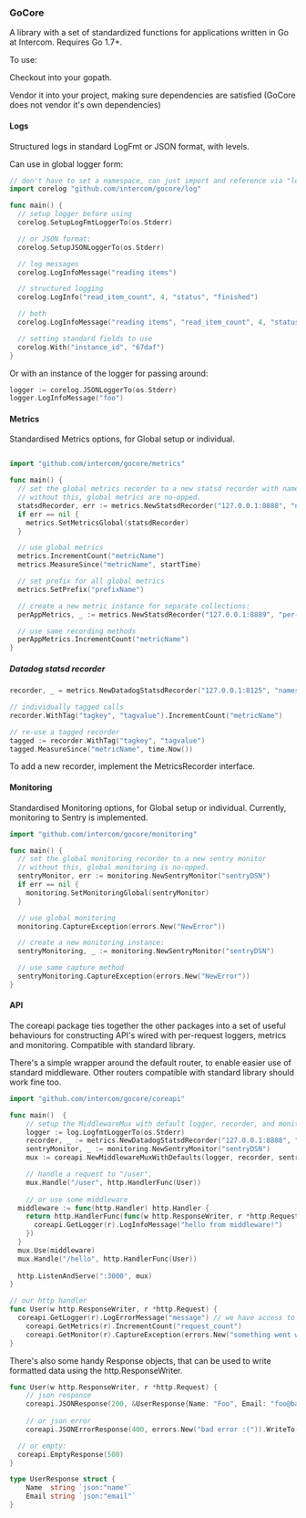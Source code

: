 ### GoCore

A library with a set of standardized functions for applications written in Go at Intercom. Requires Go 1.7+.

To use:

Checkout into your gopath.

Vendor it into your project, making sure dependencies are satisfied (GoCore does not vendor it's own dependencies)

#### Logs

Structured logs in standard LogFmt or JSON format, with levels.

Can use in global logger form:

```go
// don't have to set a namespace, can just import and reference via "log" if you don't need the default logger too.
import corelog "github.com/intercom/gocore/log"

func main() {
  // setup logger before using
  corelog.SetupLogFmtLoggerTo(os.Stderr)

  // or JSON format:
  corelog.SetupJSONLoggerTo(os.Stderr)

  // log messages
  corelog.LogInfoMessage("reading items")

  // structured logging
  corelog.LogInfo("read_item_count", 4, "status", "finished")

  // both
  corelog.LogInfoMessage("reading items", "read_item_count", 4, "status", "finished")

  // setting standard fields to use
  corelog.With("instance_id", "67daf")
}
```

Or with an instance of the logger for passing around:

```go
logger := corelog.JSONLoggerTo(os.Stderr)
logger.LogInfoMessage("foo")
```

#### Metrics

Standardised Metrics options, for Global setup or individual.

```go

import "github.com/intercom/gocore/metrics"

func main() {
  // set the global metrics recorder to a new statsd recorder with namespace
  // without this, global metrics are no-opped.
  statsdRecorder, err := metrics.NewStatsdRecorder("127.0.0.1:8888", "namespace")
  if err == nil {
    metrics.SetMetricsGlobal(statsdRecorder)
  }

  // use global metrics
  metrics.IncrementCount("metricName")
  metrics.MeasureSince("metricName", startTime)

  // set prefix for all global metrics
  metrics.SetPrefix("prefixName")

  // create a new metric instance for separate collections:
  perAppMetrics, _ := metrics.NewStatsdRecorder("127.0.0.1:8889", "per-app-namespace")

  // use same recording methods
  perAppMetrics.IncrementCount("metricName")
}
```

##### Datadog statsd recorder

```go
recorder, _ = metrics.NewDatadogStatsdRecorder("127.0.0.1:8125", "namespace", "hostname")

// individually tagged calls
recorder.WithTag("tagkey", "tagvalue").IncrementCount("metricName")

// re-use a tagged recorder
tagged := recorder.WithTag("tagkey", "tagvalue")
tagged.MeasureSince("metricName", time.Now())
```

To add a new recorder, implement the MetricsRecorder interface.

#### Monitoring

Standardised Monitoring options, for Global setup or individual. Currently, monitoring to Sentry is implemented.

```go
import "github.com/intercom/gocore/monitoring"

func main() {
  // set the global monitoring recorder to a new sentry monitor
  // without this, global monitoring is no-opped.
  sentryMonitor, err := monitoring.NewSentryMonitor("sentryDSN")
  if err == nil {
    monitoring.SetMonitoringGlobal(sentryMonitor)
  }

  // use global monitoring
  monitoring.CaptureException(errors.New("NewError"))

  // create a new monitoring instance:
  sentryMonitoring, _ := monitoring.NewSentryMonitor("sentryDSN")

  // use same capture method
  sentryMonitoring.CaptureException(errors.New("NewError"))
}
```

#### API

The coreapi package ties together the other packages into a set of useful behaviours for constructing API's wired with per-request loggers, metrics and monitoring. Compatible with standard library.

There's a simple wrapper around the default router, to enable easier use of standard middleware. Other routers compatible with standard library should work fine too.

```go
import "github.com/intercom/gocore/coreapi"

func main()  {
	// setup the MiddlewareMux with default logger, recorder, and monitor
	logger := log.LogfmtLoggerTo(os.Stderr)
	recorder, _ := metrics.NewDatadogStatsdRecorder("127.0.0.1:8888", "myservice", "hostname")
	sentryMonitor, _ := monitoring.NewSentryMonitor("sentryDSN")
	mux := coreapi.NewMiddlewareMuxWithDefaults(logger, recorder, sentryMonitor)

	// handle a request to "/user",
	mux.Handle("/user", http.HandlerFunc(User))
	
	// or use some middleware
  middleware := func(http.Handler) http.Handler {
    return http.HandlerFunc(func(w http.ResponseWriter, r *http.Request) {
      coreapi.GetLogger(r).LogInfoMessage("hello from middleware!")
    })
  }
  mux.Use(middleware)
  mux.Handle("/hello", http.HandlerFunc(User))
	
  http.ListenAndServe(":3000", mux)
}

// our http handler
func User(w http.ResponseWriter, r *http.Request) {
  coreapi.GetLogger(r).LogErrorMessage("message") // we have access to a request-scoped logger, which has the URL and request id already set
	coreapi.GetMetrics(r).IncrementCount("request_count")
	coreapi.GetMonitor(r).CaptureException(errors.New("something went wrong"))
}

```

There's also some handy Response objects, that can be used to write formatted data using the http.ResponseWriter.

```go
func User(w http.ResponseWriter, r *http.Request) {
	// json response
	coreapi.JSONResponse(200, &UserResponse{Name: "Foo", Email: "foo@bar.com"}).WriteTo(w)
	
	// or json error
	coreapi.JSONErrorResponse(400, errors.New("bad error :(")).WriteTo(w)

  // or empty:
  coreapi.EmptyResponse(500)
}

type UserResponse struct {
	Name  string `json:"name"`
	Email string `json:"email"`
}
``` 
